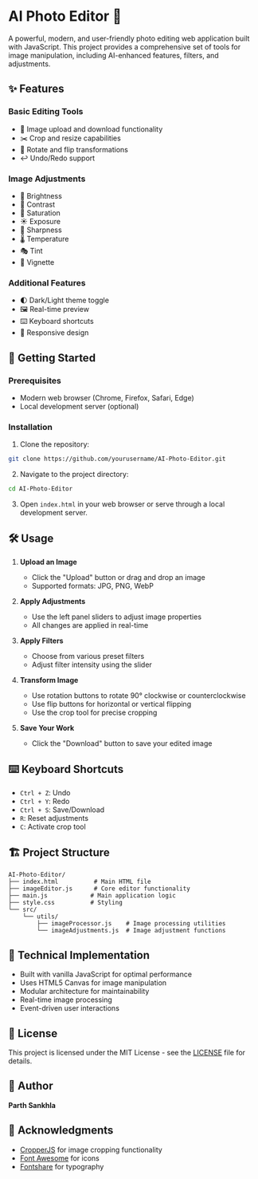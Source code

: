 # AI Photo Editor 🎨

A powerful, modern, and user-friendly photo editing web application built with JavaScript. This project provides a comprehensive set of tools for image manipulation, including AI-enhanced features, filters, and adjustments.

## ✨ Features

### Basic Editing Tools
- 📸 Image upload and download functionality
- ✂️ Crop and resize capabilities
- 🔄 Rotate and flip transformations
- ↩️ Undo/Redo support

### Image Adjustments
- 🌟 Brightness
- 🎯 Contrast
- 🎨 Saturation
- ☀️ Exposure
- 🔪 Sharpness
- 🌡️ Temperature
- 🎭 Tint
- 🌌 Vignette

### Additional Features
- 🌓 Dark/Light theme toggle
- 🖼️ Real-time preview
- ⌨️ Keyboard shortcuts
- 📱 Responsive design

## 🚀 Getting Started

### Prerequisites
- Modern web browser (Chrome, Firefox, Safari, Edge)
- Local development server (optional)

### Installation

1. Clone the repository:
```bash
git clone https://github.com/yourusername/AI-Photo-Editor.git
```

2. Navigate to the project directory:
```bash
cd AI-Photo-Editor
```

3. Open `index.html` in your web browser or serve through a local development server.

## 🛠️ Usage

1. **Upload an Image**
   - Click the "Upload" button or drag and drop an image
   - Supported formats: JPG, PNG, WebP

2. **Apply Adjustments**
   - Use the left panel sliders to adjust image properties
   - All changes are applied in real-time

3. **Apply Filters**
   - Choose from various preset filters
   - Adjust filter intensity using the slider

4. **Transform Image**
   - Use rotation buttons to rotate 90° clockwise or counterclockwise
   - Use flip buttons for horizontal or vertical flipping
   - Use the crop tool for precise cropping

5. **Save Your Work**
   - Click the "Download" button to save your edited image

## ⌨️ Keyboard Shortcuts

- `Ctrl + Z`: Undo
- `Ctrl + Y`: Redo
- `Ctrl + S`: Save/Download
- `R`: Reset adjustments
- `C`: Activate crop tool

## 🏗️ Project Structure

```
AI-Photo-Editor/
├── index.html          # Main HTML file
├── imageEditor.js      # Core editor functionality
├── main.js            # Main application logic
├── style.css          # Styling
└── src/
    └── utils/
        ├── imageProcessor.js    # Image processing utilities
        └── imageAdjustments.js  # Image adjustment functions
```

## 🔧 Technical Implementation

- Built with vanilla JavaScript for optimal performance
- Uses HTML5 Canvas for image manipulation
- Modular architecture for maintainability
- Real-time image processing
- Event-driven user interactions

## 📝 License

This project is licensed under the MIT License - see the [LICENSE](LICENSE) file for details.

## 👤 Author

**Parth Sankhla**

## 🙏 Acknowledgments

- [CropperJS](https://fengyuanchen.github.io/cropperjs/) for image cropping functionality
- [Font Awesome](https://fontawesome.com/) for icons
- [Fontshare](https://www.fontshare.com/) for typography
